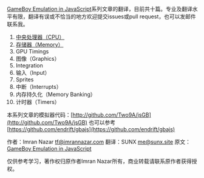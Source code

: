 [GameBoy Emulation in JavaScript](http://imrannazar.com/GameBoy-Emulation-in-JavaScript:-The-CPU)系列文章的翻译，目前共十篇。专业及翻译水平有限，翻译有误或不恰当的地方欢迎提交issues或pull request，也可以发邮件联系我。

1. [中央处理器（CPU）](/JavaScript模拟GameBoy-CPU.md)
2. [存储器（Memory）](/JavaScript模拟GameBoy-存储器.md)
3. GPU Timings
4. 图像（Graphics）
5. Integration
6. 输入（Input）
7. Sprites
8. 中断（Interrupts）
9. 内存持久化（Memory Banking）
10. 计时器（Timers）

本系列文章的模拟器代码：[http://github.com/Two9A/jsGB](http://github.com/Two9A/jsGB)
也可以参考[https://github.com/endrift/gbajs](https://github.com/endrift/gbajs)

作者：Imran Nazar <tf@imrannazar.com>
翻译：SUNX <me@sunx.site>
原文：[GameBoy Emulation in JavaScript](http://imrannazar.com/GameBoy-Emulation-in-JavaScript:-The-CPU)

仅供参考学习，著作权归原作者Imran Nazar所有，商业转载请联系原作者获得授权。




